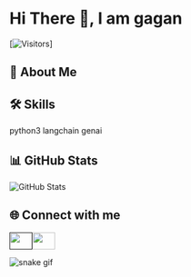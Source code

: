 
# Hi There 👋, I am gagan
[![Visitors](https://visitor-badge.laobi.icu/badge?page_id=gagan-0108)]
## 🚀 About Me
       
## 🛠️ Skills
python3 langchain genai
## 📊 GitHub Stats
![GitHub Stats](https://github-readme-stats.vercel.app/api?username=gagan-0108&show_icons=true&theme=radical)
## 🌐 Connect with me
<a href="" target="blank"><img align="center" src="https://www.linkedin.com/in/gagan-deep-yadav-74b12a30a/" alt="" height="30" width="40" /></a><a href="https://instagram.com/" target="blank"><img align="center" src="https://raw.githubusercontent.com/rahuldkjain/github-profile-readme-generator/master/src/images/icons/Social/instagram.svg" alt="" height="30" width="40" /></a>

![snake gif](https://github.com/gagan-0108/gagan-0108/blob/output/github-snake-dark.svg)
        
